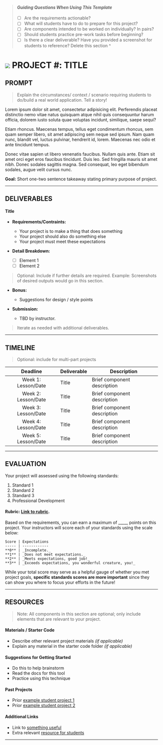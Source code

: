 > #### *Guiding Questions When Using This Template*
>
> - [ ] Are the requirements actionable?
> - [ ] What will students have to do to prepare for this project?
> - [ ] Are components intended to be worked on individually? In pairs?
> - [ ] Should students practice pre-work tasks before beginning?
> - [ ] Is there a clear deliverable? Have you provided a screenshot for students to reference?
> Delete this section ^

# ![](https://ga-dash.s3.amazonaws.com/production/assets/logo-9f88ae6c9c3871690e33280fcf557f33.png) PROJECT #: TITLE

## PROMPT
> Explain the circumstances/ context / scenario requiring students to do/build a real world application. Tell a story!

Lorem ipsum dolor sit amet, consectetur adipisicing elit. Perferendis placeat distinctio nemo vitae natus quisquam atque nihil quis consequuntur harum officia, dolorem iusto soluta quae voluptas incidunt, similique, saepe sequi?

Etiam rhoncus. Maecenas tempus, tellus eget condimentum rhoncus, sem quam semper libero, sit amet adipiscing sem neque sed ipsum. Nam quam nunc, blandit vel, luctus pulvinar, hendrerit id, lorem. Maecenas nec odio et ante tincidunt tempus.

Donec vitae sapien ut libero venenatis faucibus. Nullam quis ante. Etiam sit amet orci eget eros faucibus tincidunt. Duis leo. Sed fringilla mauris sit amet nibh. Donec sodales sagittis magna. Sed consequat, leo eget bibendum sodales, augue velit cursus nunc. 

**Goal:** Short one-two sentence takeaway stating primary purpose of project.

---

## DELIVERABLES

#### Title
- **Requirements/Contraints:**
  - Your project is to make a thing that does something
  - Your project should also do something else
  - Your project must meet these expectations

- **Detail Breakdown:**
  - [ ] Element 1
  - [ ] Element 2

> Optional: Include if further details are required. Example: Screenshots of desired outputs would go in this section.

- **Bonus:**
  - Suggestions for design / style points

- **Submission:**	
  - TBD by instructor.

> Iterate as needed with additional deliverables.

---

## TIMELINE
> Optional: include for multi-part projects

| Deadline | Deliverable| Description |
|:-:|---|---|
| Week 1: Lesson/Date | Title  | Brief component description   |
| Week 2: Lesson/Date | Title  | Brief component description   |
| Week 3: Lesson/Date | Title  | Brief component description   |
| Week 4: Lesson/Date | Title  | Brief component description   |
| Week 5: Lesson/Date | Title  | Brief component description   |

---

## EVALUATION

Your project will assessed using the following standards:

1. Standard 1
2. Standard 2
3. Standard 3
4. Professional Development

#### Rubric: [Link to rubric](#). 

Based on the requirements, you can earn a maximum of _____ points on this project. Your instructors will score each of your standards using the scale below:

    Score | Expectations
    ----- | ------------
    **0** | _Incomplete._
    **1** | _Does not meet expectations._
    **2** | _Meets expectations, good job!_
    **3** | _Exceeds expectations, you wonderful creature, you!_

While your total score may serve as a helpful gauge of whether you met project goals,  __specific standards scores are more important__ since they can show you where to focus your efforts in the future!

---

## RESOURCES

> Note: All components in this section are optional; only include elements that are relevant to your project.

#### Materials / Starter Code 
- Describe other relevant project materials *(if applicable)*
- Explain any material in the starter code folder *(if applicable)*

#### Suggestions for Getting Started 
- Do this to help brainstorm
- Read the docs for this tool
- Practice using this technique

#### Past Projects
- Prior [example student project 1](#)
- Prior [example student project 2](#)

#### Additional Links
- Link to [something useful](#)
- Extra relevant [resource for students](#)

---
